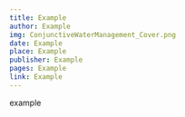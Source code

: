 ```yaml
---
title: Example
author: Example
img: ConjunctiveWaterManagement_Cover.png
date: Example
place: Example
publisher: Example
pages: Example
link: Example
---
```


example
